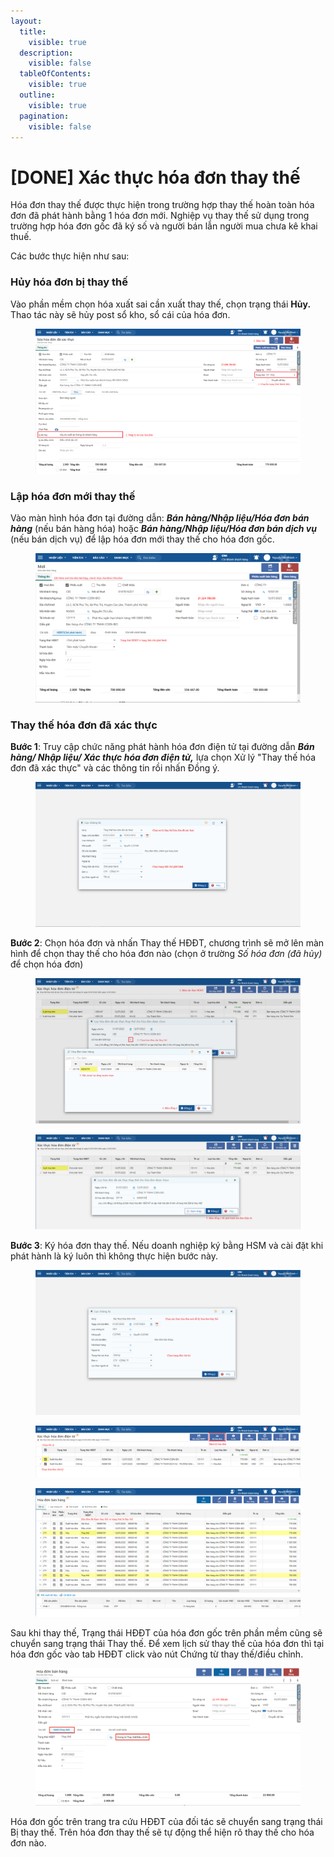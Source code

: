 ```yaml
---
layout:
  title:
    visible: true
  description:
    visible: false
  tableOfContents:
    visible: true
  outline:
    visible: true
  pagination:
    visible: false
---
```


# \[DONE] Xác thực hóa đơn thay thế

Hóa đơn thay thế được thực hiện trong trường hợp thay thế hoàn toàn hóa đơn đã phát hành bằng 1 hóa đơn mới. Nghiệp vụ thay thế sử dụng trong trường hợp hóa đơn gốc đã ký số và người bán lẫn người mua chưa kê khai thuế.

Các bước thực hiện như sau:

### Hủy hóa đơn bị thay thế

Vào phần mềm chọn hóa xuất sai cần xuất thay thế, chọn trạng thái **Hủy.** Thao tác này sẽ hủy post sổ kho, sổ cái của hóa đơn.

<figure><img src="../.gitbook/assets/phát hành hóa đơn 14 (1).png" alt=""><figcaption></figcaption></figure>

### Lập hóa đơn mới thay thế

Vào màn hình hóa đơn tại đường dẫn: _**Bán hàng/Nhập liệu/Hóa đơn bán hàng**_ (nếu bán hàng hóa) hoặc _**Bán hàng/Nhập liệu/Hóa đơn bán dịch vụ**_ (nếu bán dịch vụ) để lập hóa đơn mới thay thế cho hóa đơn gốc.

<figure><img src="../.gitbook/assets/Hóa đơn bán hàng 1 (2).png" alt=""><figcaption></figcaption></figure>

### Thay thế hóa đơn đã xác thực

**Bước 1**: Truy cập chức năng phát hành hóa đơn điện tử tại đường dẫn _**Bán hàng/ Nhập liệu/ Xác thực hóa đơn điện tử,**_ lựa chọn Xử lý "Thay thế hóa đơn đã xác thực" và các thông tin rồi nhấn Đồng ý.

<figure><img src="../.gitbook/assets/phát hành hóa đơn 15 (2).png" alt=""><figcaption></figcaption></figure>

**Bước 2**: Chọn hóa đơn và nhấn Thay thế HĐĐT, chương trình sẽ mở lên màn hình để chọn thay thế cho hóa đơn nào (chọn ở trường _Số hóa đơn (đã hủy)_ để chọn hóa đơn)

<figure><img src="../.gitbook/assets/phát hành hóa đơn 16 (1).png" alt=""><figcaption></figcaption></figure>

<figure><img src="../.gitbook/assets/phát hành hóa đơn 17.png" alt=""><figcaption></figcaption></figure>

**Bước 3**: Ký hóa đơn thay thế. Nếu doanh nghiệp ký bằng HSM và cài đặt khi phát hành là ký luôn thì không thực hiện bước này.

<figure><img src="../.gitbook/assets/phát hành hóa đơn 18 (1).png" alt=""><figcaption></figcaption></figure>

<figure><img src="../.gitbook/assets/phát hành hóa đơn 19 (1).png" alt=""><figcaption></figcaption></figure>

<figure><img src="../.gitbook/assets/phát hành hóa đơn 20 (1).png" alt=""><figcaption></figcaption></figure>

Sau khi thay thế, Trạng thái HĐĐT của hóa đơn gốc trên phần mềm cũng sẽ chuyển sang trạng thái Thay thế. Để xem lịch sử thay thế của hóa đơn thì tại hóa đơn gốc vào tab HĐĐT click vào nút Chứng từ thay thế/điều chỉnh.

<figure><img src="../.gitbook/assets/image (83).png" alt=""><figcaption></figcaption></figure>

Hóa đơn gốc trên trang tra cứu HĐĐT của đối tác sẽ chuyển sang trạng thái Bị thay thế. Trên hóa đơn thay thế sẽ tự động thể hiện rõ thay thế cho hóa đơn nào.
